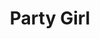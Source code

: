 ---
title: "Party Girl"
year: 1995
rating: 3
stars: "★★★"
rewatched: false
permalink: "party-girl-1995"
watched_on: 2023-04-30
---